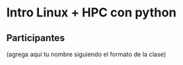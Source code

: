 # Intro Linux + HPC con python

## Participantes
(agrega aquí tu nombre siguiendo el formato de la clase)
